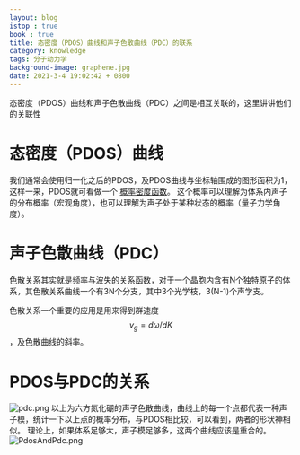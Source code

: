 ```yaml
---
layout: blog
istop : true
book : true
title: 态密度（PDOS）曲线和声子色散曲线（PDC）的联系
category: knowledge
tags: 分子动力学
background-image: graphene.jpg
date: 2021-3-4 19:02:42 + 0800
---
```

态密度（PDOS）曲线和声子色散曲线（PDC）之间是相互关联的，这里讲讲他们的关联性<!-- more -->

# 态密度（PDOS）曲线

我们通常会使用归一化之后的PDOS，及PDOS曲线与坐标轴围成的图形面积为1，这样一来，PDOS就可看做一个
[概率密度函数](https://baike.baidu.com/item/%E6%A6%82%E7%8E%87%E5%AF%86%E5%BA%A6%E5%87%BD%E6%95%B0/5021996?fr=aladdin)。
这个概率可以理解为体系内声子的分布概率（宏观角度），也可以理解为声子处于某种状态的概率（量子力学角度）。

# 声子色散曲线（PDC）
色散关系其实就是频率与波失的关系函数，对于一个晶胞内含有N个独特原子的体系，其色散关系曲线一个有3N个分支，其中3个光学枝，3(N-1)个声学支。

色散关系一个重要的应用是用来得到群速度 $$v_g = d\omega/dK$$，及色散曲线的斜率。

# PDOS与PDC的关系

![pdc.png](https://i.loli.net/2021/03/18/ZB2qrmPz4HpXx8j.png)
以上为六方氮化硼的声子色散曲线，曲线上的每一个点都代表一种声子模，统计一下以上点的概率分布，与PDOS相比较，可以看到，两者的形状神相似。
理论上，如果体系足够大，声子模足够多，这两个曲线应该是重合的。
![PdosAndPdc.png](https://i.loli.net/2021/03/18/1ExhTpgvbiwZCBj.png)
